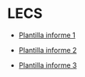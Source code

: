 # LECS
- [Plantilla informe 1](https://www.overleaf.com/4324956322pntqwnspnzqv#ced5ee)

- [Plantilla informe 2](https://www.overleaf.com/8626711854ryxtwmsjkqsj#c25a85)

- [Plantilla informe 3](https://www.overleaf.com/7899941923pmhdxxvbsmhk#183232)
